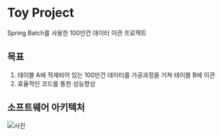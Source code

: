 # Toy Project

Spring Batch를 사용한 100만건 데이터 이관 프로젝트

## 목표

1. 테이블 A에 적재되어 있는 100만건 데이터를 가공과정을 거쳐 테이블 B에 이관
2. 효율적인 코드를 통한 성능향상 

## 소프트웨어 아키텍처

![사진](https://user-images.githubusercontent.com/52563841/99398469-cde91500-2927-11eb-9d40-96d4516b01bc.PNG)
